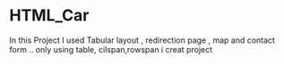 # HTML_Car
In this Project I used Tabular layout , redirection page , map and contact form .. only using table, cilspan,rowspan i creat project 
